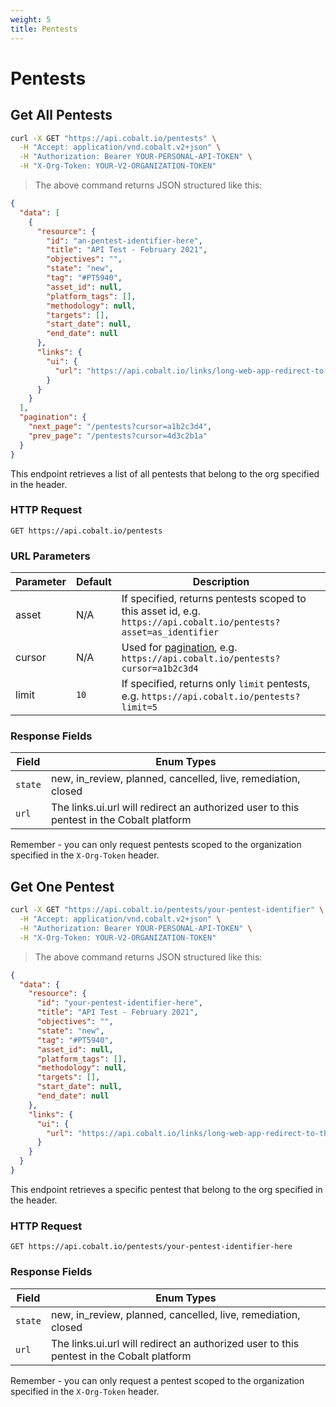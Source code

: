 ```yaml
---
weight: 5
title: Pentests
---
```


# Pentests

## Get All Pentests

```sh
curl -X GET "https://api.cobalt.io/pentests" \
  -H "Accept: application/vnd.cobalt.v2+json" \
  -H "Authorization: Bearer YOUR-PERSONAL-API-TOKEN" \
  -H "X-Org-Token: YOUR-V2-ORGANIZATION-TOKEN"
```

> The above command returns JSON structured like this:

```json
{
  "data": [
    {
      "resource": {
        "id": "an-pentest-identifier-here",
        "title": "API Test - February 2021",
        "objectives": "",
        "state": "new",
        "tag": "#PT5940",
        "asset_id": null,
        "platform_tags": [],
        "methodology": null,
        "targets": [],
        "start_date": null,
        "end_date": null
      },
      "links": {
        "ui": {
          "url": "https://api.cobalt.io/links/long-web-app-redirect-to-this-pentest"
        }
      }
    }
  ],
  "pagination": {
    "next_page": "/pentests?cursor=a1b2c3d4",
    "prev_page": "/pentests?cursor=4d3c2b1a"
  }
}
```

This endpoint retrieves a list of all pentests that belong to the org specified in the header.

### HTTP Request

`GET https://api.cobalt.io/pentests`

### URL Parameters

| Parameter | Default | Description                                                                                                       |
|-----------|---------|-------------------------------------------------------------------------------------------------------------------|
| asset     | N/A     | If specified, returns pentests scoped to this asset id, e.g. `https://api.cobalt.io/pentests?asset=as_identifier` |
| cursor    | N/A     | Used for [pagination](./#pagination), e.g. `https://api.cobalt.io/pentests?cursor=a1b2c3d4`                       |
| limit     | `10`    | If specified, returns only `limit` pentests, e.g. `https://api.cobalt.io/pentests?limit=5`                        |

### Response Fields

| Field    | Enum Types                                                                               |
|----------|------------------------------------------------------------------------------------------|
| `state`  | new, in_review, planned, cancelled, live, remediation, closed                            |
| `url`    | The links.ui.url will redirect an authorized user to this pentest in the Cobalt platform |

<aside class="notice">
Remember - you can only request pentests scoped to the organization specified in the <code>X-Org-Token</code> header.
</aside>

## Get One Pentest

```sh
curl -X GET "https://api.cobalt.io/pentests/your-pentest-identifier" \
  -H "Accept: application/vnd.cobalt.v2+json" \
  -H "Authorization: Bearer YOUR-PERSONAL-API-TOKEN" \
  -H "X-Org-Token: YOUR-V2-ORGANIZATION-TOKEN"
```

> The above command returns JSON structured like this:

```json
{
  "data": {
    "resource": {
      "id": "your-pentest-identifier-here",
      "title": "API Test - February 2021",
      "objectives": "",
      "state": "new",
      "tag": "#PT5940",
      "asset_id": null,
      "platform_tags": [],
      "methodology": null,
      "targets": [],
      "start_date": null,
      "end_date": null
    },
    "links": {
      "ui": {
        "url": "https://api.cobalt.io/links/long-web-app-redirect-to-this-pentest"
      }
    }
  }
}
```

This endpoint retrieves a specific pentest that belong to the org specified in the header.

### HTTP Request

`GET https://api.cobalt.io/pentests/your-pentest-identifier-here`

### Response Fields

| Field    | Enum Types                                                                               |
|----------|------------------------------------------------------------------------------------------|
| `state`  | new, in_review, planned, cancelled, live, remediation, closed                            |
| `url`    | The links.ui.url will redirect an authorized user to this pentest in the Cobalt platform |

<aside class="notice">
Remember - you can only request a pentest scoped to the organization specified in the <code>X-Org-Token</code> header.
</aside>
